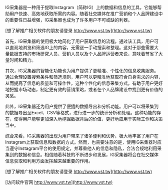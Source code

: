 IG采集器是一种用于提取Instagram（简称IG）上的数据和信息的工具，它能够帮助用户快速、高效地获取所需的内容。随着社交媒体在推广营销和个人品牌建设中的重要性日益增强，IG采集器也成为了许多用户不可或缺的利器。

[想了解推广相关软件的朋友请登录 http://www.vst.tw](http://www.vst.tw)

首先，IG采集器的使用极大地简化了用户获取信息的流程。通过该工具，用户可以直观地浏览和筛选IG上的内容，无需逐一手动搜索和整理。这对于那些需要大量数据支持的市场研究人员、营销人员以及个人品牌运营者来说，意味着节省了大量时间和精力。

其次，IG采集器的智能化功能也为用户提供了更精准、个性化的信息收集服务。通过合理设置搜索条件和筛选规则，用户可以更精准地获取符合自身需求的内容，从而提高了信息的质量和可操作性。这种个性化的信息采集方式，有助于用户更好地把握市场动态，制定更有效的营销策略，或者在个人品牌建设中找到更有价值的灵感。

此外，IG采集器还为用户提供了便捷的数据导出和分析功能。用户可以将采集到的数据导出至Excel、CSV等格式，进行进一步的统计分析和处理。这种功能的存在，使得用户能够更加深入地挖掘数据背后的价值，更好地应用于实际工作和决策当中。

综合来看，IG采集器的出现为用户带来了诸多便利和优势，极大地丰富了用户在Instagram上获取信息和数据的方式。然而，也需要注意的是，使用IG采集器时应当遵守Instagram平台的使用规定，并尊重他人的信息和隐私，合法合规地利用采集到的数据和信息。相信随着科技的不断进步和发展，IG采集器将会在社交媒体信息获取和利用方面发挥越来越重要的作用。

[想了解推广相关软件的朋友请登录 http://www.vst.tw](http://www.vst.tw)


[访问软件官网 http://www.vst.tw](http://www.vst.tw)
